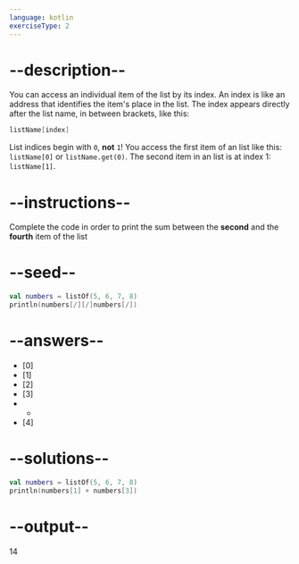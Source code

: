 ```yaml
---
language: kotlin
exerciseType: 2
---
```


# --description--

You can access an individual item of the list by its index.
An index is like an address that identifies the item's place in the list.
The index appears directly after the list name, in between brackets, like this:
```kotlin
listName[index]
```

List indices begin with `0`, **not** `1`! You access the first item of an list like this: `listName[0]` or `listName.get(0)`.
The second item in an list is at index 1: `listName[1]`.

# --instructions--

Complete the code in order to print the sum between the **second** and the **fourth** item of the list

# --seed--

```kotlin
val numbers = listOf(5, 6, 7, 8)
println(numbers[/][/]numbers[/])
```

# --answers--

- [0]
- [1]
- [2]
- [3]
-  + 
- [4]

# --solutions--

```kotlin
val numbers = listOf(5, 6, 7, 8)
println(numbers[1] + numbers[3])
```

# --output--

14
